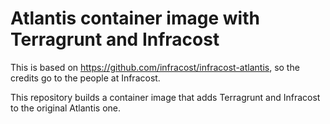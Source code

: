# Atlantis container image with Terragrunt and Infracost

This is based on https://github.com/infracost/infracost-atlantis, so the
credits go to the people at Infracost.

This repository builds a container image that adds Terragrunt and Infracost
to the original Atlantis one.
